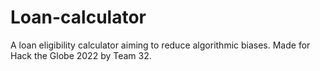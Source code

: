 # Loan-calculator
A loan eligibility calculator aiming to reduce algorithmic biases. Made for Hack the Globe 2022 by Team 32.
